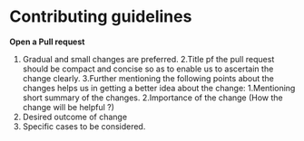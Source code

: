 Contributing guidelines
=======================


**Open a Pull request**

1. Gradual and small changes are preferred.
2.Title pf the pull request should be compact and concise so as to enable us to ascertain the change clearly.
3.Further mentioning the following points about the changes helps us in getting a better idea about the change:
  1.Mentioning short summary of the changes.
  2.Importance of the change (How the change will be helpful ?)
  3. Desired outcome of change
  4. Specific cases to be considered.
